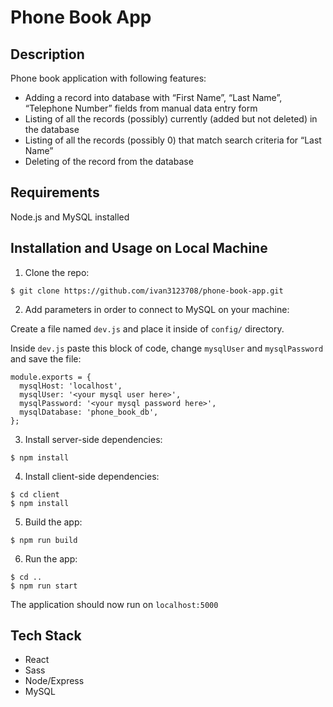 
# Phone Book App

## Description

Phone book application with following features:

* Adding a record into database with “First Name”, “Last Name”, “Telephone Number” fields from manual data entry form
* Listing of all the records (possibly) currently (added but not deleted) in the database
* Listing of all the records (possibly 0) that match search criteria for “Last Name”
* Deleting of the record from the database

## Requirements

Node.js and MySQL installed

## Installation and Usage on Local Machine

1. Clone the repo:

```
$ git clone https://github.com/ivan3123708/phone-book-app.git
```

2. Add parameters in order to connect to MySQL on your machine:

Create a file named ```dev.js``` and place it inside of ```config/``` directory.

Inside ```dev.js``` paste this block of code, change ```mysqlUser``` and ```mysqlPassword``` and save the file:

```
module.exports = {
  mysqlHost: 'localhost',
  mysqlUser: '<your mysql user here>',
  mysqlPassword: '<your mysql password here>',
  mysqlDatabase: 'phone_book_db',
};
```

3. Install server-side dependencies:

```
$ npm install
```

4. Install client-side dependencies:

```
$ cd client
$ npm install
```

5. Build the app:

```
$ npm run build
```

6. Run the app:

```
$ cd ..
$ npm run start
```

The application should now run on <code>localhost:5000</code>

## Tech Stack

* React
* Sass
* Node/Express
* MySQL
